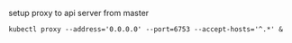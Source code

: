 setup proxy to api server from master 

```
kubectl proxy --address='0.0.0.0' --port=6753 --accept-hosts='^.*' &
```
